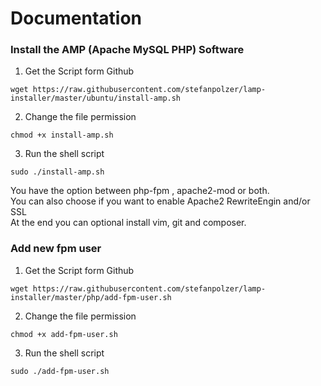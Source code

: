 # Documentation
### Install the AMP (Apache MySQL PHP) Software
1) Get the Script form Github
```
wget https://raw.githubusercontent.com/stefanpolzer/lamp-installer/master/ubuntu/install-amp.sh
```
2) Change the file permission
```
chmod +x install-amp.sh
```
3) Run the shell script
```
sudo ./install-amp.sh
```
You have the option between php-fpm , apache2-mod or both.  
You can also choose if you want to enable Apache2 RewriteEngin and/or SSL  
At the end you can optional install vim, git and composer.  

### Add new fpm user
1) Get the Script form Github
```
wget https://raw.githubusercontent.com/stefanpolzer/lamp-installer/master/php/add-fpm-user.sh
```
2) Change the file permission
```
chmod +x add-fpm-user.sh
```
3) Run the shell script
```
sudo ./add-fpm-user.sh
```